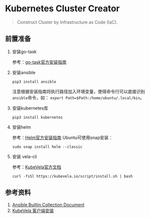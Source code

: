 # Kubernetes Cluster Creator

> Construct Cluster by Infrastructure as Code (IaC).
## 前置准备
1. 安装go-task

    参考：[go-task官方安装指南](https://taskfile.dev/installation/)

2. 安装ansible

    ```shell
    pip3 install ansible
    ```
    注意根据安装指南将执行路径加入环境变量，使得命令行可以直接识别`ansible`命令，如：
    `export Path=$Path:/home/ubuntu/.local/bin`。

3. 安装kubernetes库

    ```shell
    pip3 install kubernetes
    ```

4. 安装helm

    参考：[Helm官方安装指南](https://helm.sh/docs/intro/install/)
    Ubuntu可使用snap安装：
    ```shell
    sudo snap install helm --classic
    ```

5. 安装 vela-cli

   参考：[KubeVela官方文档](https://kubevela.io/docs/installation/kubernetes/#install-vela-cli)

   ```shell
   curl -fsSl https://kubevela.io/script/install.sh | bash
   ```

## 参考资料
1. [Ansible Builtin Collection Document](https://docs.ansible.com/ansible/latest/collections/ansible/builtin/index.html)
2. [KubeVela 客户端安装](https://kubevela.io/docs/installation/kubernetes/#install-vela-cli)
